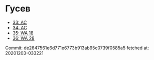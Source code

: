 # Гусев
- [33: AC](33.md)
- [34: AC](34.md)
- [35: WA 18](35.md)
- [36: WA 28](36.md)

Commit: de2647561e6d771e6773b913ab95c0739f0585a5
 fetched at: 20201203-033221
